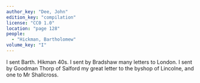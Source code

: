 ```yaml
---
author_key: "Dee, John"
edition_key: "compilation"
license: "CC0 1.0"
location: "page 128"
people:
  - "Hickman, Bartholomew"
volume_key: "I"
---
```

I sent Barth. Hikman 40s. I sent by Bradshaw many letters to London. I sent by
Goodman Thorp of Salford my great letter to the byshop of Lincolne, and one to
Mr Shallcross.
